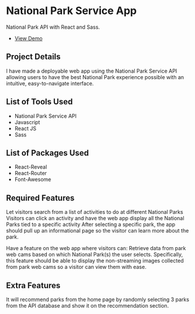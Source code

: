 # National Park Service App
National Park API with React and Sass.

- [View Demo](https://jameshan2002.github.io/national-park-service-app/)


## Project Details
I have made a deployable web app using the National Park Service API allowing users to have the best National Park experience possible with an intuitive, easy-to-navigate interface.

## List of Tools Used
- National Park Service API
- Javascript
- React JS
- Sass

## List of Packages Used
- React-Reveal
- React-Router
- Font-Awesome

## Required Features
Let visitors search from a list of activities to do at different National Parks
Visitors can click an activity and have the web app display all the National Parks tied to a specific activity
After selecting a specific park, the app should pull up an informational page so the visitor can learn more about the park.

Have a feature on the web app where visitors can: 
Retrieve data from park web cams based on which National Park(s) the user selects. Specifically, this feature should be able to display the non-streaming images collected from park web cams so a visitor can view them with ease.

## Extra Features

It will recommend parks from the home page by randomly selecting 3 parks from the API database and show it on the recommendation section.

